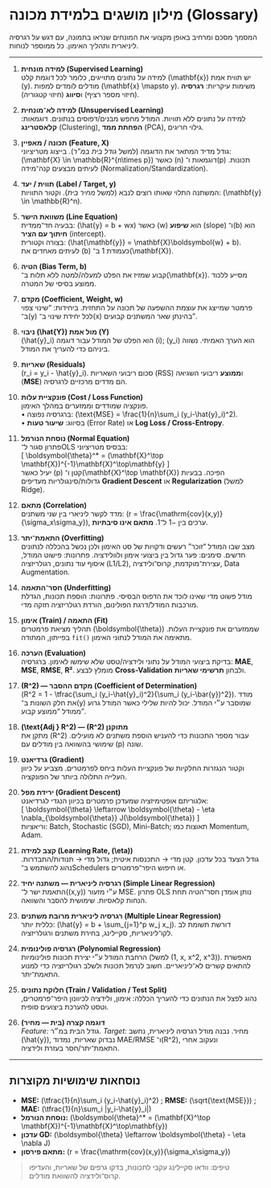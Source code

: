 # מילון מושגים בלמידת מכונה (Glossary)

המסמך מסכם ומרחיב באופן מקצועי את המונחים שנראו בתמונה, עם דגש על רגרסיה ליניארית ותהליך האימון. כל ממוספר לנוחות.

---

1. **למידה מונחית (Supervised Learning)**  
   למידה על נתונים מתוייגים, כלומר לכל דוגמת קלט \(\mathbf{x}\) יש תווית אמת \(y\). מודלים לומדים למפות \(\mathbf{x} \mapsto y\). משימות עיקריות: **רגרסיה** (חיזוי מספר רציף) ו**סיווג** (חיזוי קטגוריה).

2. **למידה לא־מונחית (Unsupervised Learning)**  
   למידה על נתונים ללא תוויות. המודל מחפש מבנים/דפוסים בנתונים. דוגמאות: **קלאסטרינג** (Clustering), **הפחתת ממד** (PCA), גילוי חריגים.

3. **תכונה / מאפיין (Feature, X)**  
   גודל מדיד המתאר את הדוגמה (למשל *גודל בית במ”ר*). בייצוג מטריציוני: \(\mathbf{X} \in \mathbb{R}^{n\times p}\) כאשר \(n\) דוגמאות ו־\(p\) תכונות. לעיתים מבצעים קנה־מידה (Normalization/Standardization).

4. **תווית / יעד (Label / Target, y)**  
   המשתנה התלוי שאותו רוצים לנבא (למשל *מחיר בית*). וקטור התוויות: \(\mathbf{y} \in \mathbb{R}^n\).

5. **משוואת הישר (Line Equation)**  
   בבעיה חד־ממדית: \(\hat{y} = b + wx\) כאשר \(w\) הוא **שיפוע** (slope) ו־\(b\) הוא **חיתוך עם הציר** (intercept).  
   בצורה וקטורית: \(\hat{\mathbf{y}} = \mathbf{X}\boldsymbol{w} + b\). לעיתים מאחדים את \(b\) כעמודת 1 ב־\(\mathbf{X}\).

6. **הטיה (Bias Term, b)**  
   קבוע שמזיז את הפלט למעלה/למטה ללא תלות ב־\(\mathbf{x}\). מסייע ללכוד ממוצע בסיסי של המטרה.

7. **מקדם (Coefficient, Weight, w)**  
   פרמטר שמייצג את עוצמת ההשפעה של תכונה על התחזית. ביחידות: “שינוי צפוי ב־\(y\) לכל יחידת שינוי ב־\(x\) בהינתן שאר המשתנים קבועים”.

8. **ניבוי \(\hat{Y}\) מול אמת \(Y\)**  
   \(\hat{y}_i\) הוא הפלט של המודל עבור דוגמה \(i\); \(y_i\) הוא הערך האמיתי. נשווה ביניהם כדי להעריך את המודל.

9. **שאריות (Residuals)**  
   \(r_i = y_i - \hat{y}_i\). סכום ריבועי השאריות (RSS) ו**ממוצע** ריבועי השגיאה (**MSE**) הם מדדים מרכזיים לרגרסיה.

10. **פונקציית עלות (Cost / Loss Function)**  
    פונקציה שמודדים וממזערים במהלך האימון.  
    • ברגרסיה נפוצה: \(\text{MSE} = \frac{1}{n}\sum_i (y_i-\hat{y}_i)^2\).  
    • בסיווג: **שיעור טעות** (Error Rate) או **Log Loss / Cross-Entropy**.

11. **נוסחת הנורמל (Normal Equation)**  
    פתרון סגור ל־OLS בבסיס מטריציוני:  
    \[ \boldsymbol{\theta}^* = (\mathbf{X}^\top \mathbf{X})^{-1}\mathbf{X}^\top\mathbf{y} \]  
    יעיל כאשר \(p\) קטן ו־\(\mathbf{X}^\top \mathbf{X}\) הפיכה. בבעיות גדולות/סינגולריות מעדיפים **Gradient Descent** או **Regularization** (למשל Ridge).

12. **מתאם (Correlation)**  
    מדד לקשר ליניארי בין שני משתנים: \(r = \frac{\mathrm{cov}(x,y)}{\sigma_x\sigma_y}\), ערכים בין −1 ל־1. **מתאם אינו סיבתיות**.

13. **התאמת־יתר (Overfitting)**  
    מצב שבו המודל “זוכר” רעשים ודקויות של סט האימון ולכן נכשל בהכללה לנתונים חדשים. סימנים: פער גדול בין ביצועי אימון ולוולידציה. פתרונות: פישוט המודל, איסוף עוד נתונים, רגולריזציה (L1/L2), עצירת־מוקדמת, קרוס־ולידציה, Data Augmentation.

14. **חסר־התאמה (Underfitting)**  
    מודל פשוט מדי שאינו לוכד את הדפוס הבסיסי. פתרונות: הוספת תכונות, הגדלת מורכבות המודל/דרגת הפולינום, הורדת רגולריזציה חזקה מדי.

15. **אימון (Train) / התאמה (Fit)**  
    תהליך מציאת פרמטרים \(\boldsymbol{\theta}\) שממזערים את פונקציית העלות. בפייתון, המתודה `fit()` מתאימה את המודל לנתוני האימון.

16. **הערכה (Evaluation)**  
    בדיקת ביצועי המודל על נתוני ולידציה/טסט שלא שימשו לאימון. ברגרסיה: **MAE**, **MSE**, **RMSE**, **R²**. מומלץ לבצע **Cross-Validation** ולבחון **תרשימי שאריות**.

17. **\(R^2\) — מקדם ההסבר (Coefficient of Determination)**  
    \(R^2 = 1 - \tfrac{\sum_i (y_i-\hat{y}_i)^2}{\sum_i (y_i-\bar{y})^2}\). מודד את חלק השונות ב־\(y\) שמוסבר ע״י המודל. יכול להיות שלילי כאשר המודל גרוע ממודל “ממוצע קבוע”.

18. **\(\text{Adj } R^2\) — \(R^2\) מתוקנן**  
    מתקן את \(R^2\) עבור מספר התכונות כדי להעניש הוספת משתנים לא מועילים. שימושי בהשוואה בין מודלים עם \(p\) שונה.

19. **גרדיאנט (Gradient)**  
    וקטור הנגזרות החלקיות של פונקציית העלות ביחס לפרמטרים. מצביע על כיוון העלייה התלולה ביותר של הפונקציה.

20. **ירידת מפל (Gradient Descent)**  
    אלגוריתם אופטימיזציה שמעדכן פרמטרים בכיוון הנגדי לגרדיאנט:  
    \[ \boldsymbol{\theta} \leftarrow \boldsymbol{\theta} - \eta \nabla_{\boldsymbol{\theta}} J(\boldsymbol{\theta}) \]  
    וריאציות: Batch, Stochastic (SGD), Mini-Batch; תאוצות כמו Momentum, Adam.

21. **קצב למידה (Learning Rate, \(\eta\))**  
    גודל הצעד בכל עדכון. קטן מדי → התכנסות איטית; גדול מדי → תנודות/התבדרות. נהוג להשתמש ב־Schedulers או חיפוש היפר־פרמטרים.

22. **רגרסיה ליניארית — משתנה יחיד (Simple Linear Regression)**  
    התאמת ישר ל־\((x,y)\) ע״י מזעור MSE. פתרון OLS נותן אומדן חסר־הטיה תחת הנחות קלאסיות. שימושית להסבר והשוואה.

23. **רגרסיה ליניארית מרובת משתנים (Multiple Linear Regression)**  
    כללית יותר: \(\hat{y} = b + \sum_{j=1}^p w_j x_j\). דורשת תשומת לב לקו־ליניאריות, סקיילינג, בחירת משתנים ורגולריזציה.

24. **רגרסיה פולינומית (Polynomial Regression)**  
    הרחבת המודל ע״י יצירת תכונות פולינומיות (למשל \(1, x, x^2, x^3\)). מאפשרת להתאים קשרים לא־ליניאריים. חשוב לנרמל תכונות ולשלב רגולריזציה כדי למנוע התאמת־יתר.

25. **חלוקת נתונים (Train / Validation / Test Split)**  
    נהוג לפצל את הנתונים כדי להעריך הכללה: אימון, ולידציה לכיוונון היפר־פרמטרים, וטסט להערכת ביצועים סופית.

26. **דוגמה קצרה (בית — מחיר)**  
    *Feature:* גודל הבית במ״ר. *Target:* מחיר. נבנה מודל רגרסיה ליניארית, נחשב \(\hat{y}\), נבדוק שאריות, נמדוד MAE/RMSE ו־\(R^2\), ונעקוב אחרי התאמת־יתר/חסר בעזרת ולידציה.

---

## נוסחאות שימושיות מקוצרות
- **MSE:** \(\tfrac{1}{n}\sum_i (y_i-\hat{y}_i)^2\) ; **RMSE:** \(\sqrt{\text{MSE}}\) ; **MAE:** \(\tfrac{1}{n}\sum_i |y_i-\hat{y}_i|\)  
- **נוסחת הנורמל:** \(\boldsymbol{\theta}^* = (\mathbf{X}^\top \mathbf{X})^{-1}\mathbf{X}^\top\mathbf{y}\)  
- **עדכון GD:** \(\boldsymbol{\theta} \leftarrow \boldsymbol{\theta} - \eta \nabla J\)  
- **מתאם פירסון:** \(r = \frac{\mathrm{cov}(x,y)}{\sigma_x\sigma_y}\)

> טיפים: וודאו סקיילינג עקבי לתכונות, בדקו גרפים של שאריות, והעדיפו קרוס־ולידציה להשוואת מודלים.

